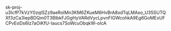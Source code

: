 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
